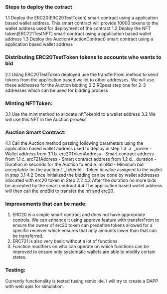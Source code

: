 ### Steps to deploy the cotract

1.1 Deploy the ERC20(ERC20TestToken) smart contract using a application based wallet address. This smart contract will provide 10000 tokens to the wallet address used for deployment of the contract
1.2 Deploy the NFT token(ERC721TestNFT) smart contract using a application based wallet address
1.3 Deploy the Auction(AuctionContract) smart contract using a application based wallet address

### Distributing ERC20TestToken tokens to accounts who wants to bid

2.1 Using ERC20TestToken deployed use the transferFrom method to send tokens from the application based wallet to other addresses. We will use these addresses for the Auction bidding
2.2 REpeat step one for 2-3 addresses which can be used for bidding process

### Minting NFTToken:

3.1 Use the mint method to allocate nftTokenId to a wallet address
3.2 We will use this NFT in the Auction process


### Auction Smart Contract:

4.1 Call the Auction method passing following parameters using the application based wallet address used to deploy in step 1.3:
    a. _owner - Wallet address from 3.1
    b. erc20TokenAddress - Smart contract address from 1.1
    c. erc721Address - Smart contract address from 1.2
    d. _duration - Duration in seconds for the Auction to end
    e. minBid - Minimum bid acceptable for the auction
    f. _tokenId - Token id value assigned to the wallet in step 3.1
4.2 Once initialized the bidding can be done by wallet addresses allocated with erc20 token in Step 2.2
4.3 After the duration no more bids be accepted by the smart contract
4.4 The application based wallet address will then call the endBid to transfer the nft and erc20.


### Improvements that can be made:

1. ERC20 is a simple smart contract and does not have appropriate controls. We can enhance it using approve feature with transferFrom to ensure the owner of erc20 token can predefine tokens allowed for a specific receiver which ensures that only amounts lower than that can be transferred.
2. ERC721 is also very basic without a lot of functions
3. Function modifiers on who can operate on which functions can be improved to ensure only systematic wallets are able to modify certain states.

### Testing:

Currently functionality is tested tusing remix ide. I will try to create a DAPP with web apis for simulation.
